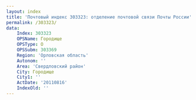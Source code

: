 ```yaml
---
layout: index
title: 'Почтовый индекс 303323: отделение почтовой связи Почты России'
permalink: /303323/
data:
    Index: 303323
    OPSName: Городище
    OPSType: О
    OPSSubm: 303369
    Region: 'Орловская область'
    Autonom: ''
    Area: 'Свердловский район'
    City: Городище
    City1: ''
    ActDate: '20110816'
    IndexOld: ''
---
```

